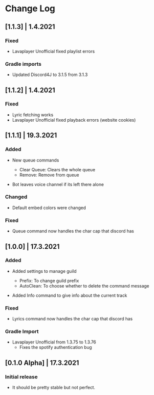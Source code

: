 # Change Log

## [1.1.3] | 1.4.2021
### Fixed
- Lavaplayer Unofficial fixed playlist errors

### Gradle imports
- Updated Discord4J to 3.1.5 from 3.1.3


## [1.1.2] | 1.4.2021
### Fixed
- Lyric fetching works
- Lavaplayer Unofficial fixed playback errors (website cookies)


## [1.1.1] | 19.3.2021
### Added
- New queue commands
  - Clear Queue: Clears the whole queue
  - Remove: Remove from queue
  
- Bot leaves voice channel if its left there alone

### Changed
- Default embed colors were changed

### Fixed
- Queue command now handles the char cap that discord has



## [1.0.0] | 17.3.2021
### Added
- Added settings to manage guild
    - Prefix: To change guild prefix
    - AutoClean: To choose whether to delete the command message
  
- Added Info command to give info about the current track

### Fixed
- Lyrics command now handles the char cap that discord has

### Gradle Import
- Lavaplayer Unofficial from 1.3.75 to 1.3.76
  - Fixes the spotify authentication bug



## [0.1.0 Alpha] | 17.3.2021
### Initial release
- It should be pretty stable but not perfect.